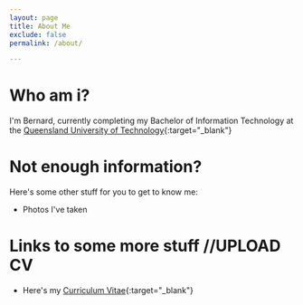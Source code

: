 ```yaml
---
layout: page
title: About Me
exclude: false
permalink: /about/

---
```


# Who am i?
I'm Bernard, currently completing my Bachelor of Information Technology at the [Queensland University of Technology](https://www.qut.edu.au){:target="_blank"}

# Not enough information?
Here's some other stuff for you to get to know me:
* Photos I've taken

# Links to some more stuff //UPLOAD CV
* Here's my [Curriculum Vitae](https://github.com/berniewernie/berniewernie.github.io/tree/gh-pages/pages/about/assets/Test.pdf){:target="_blank"}

